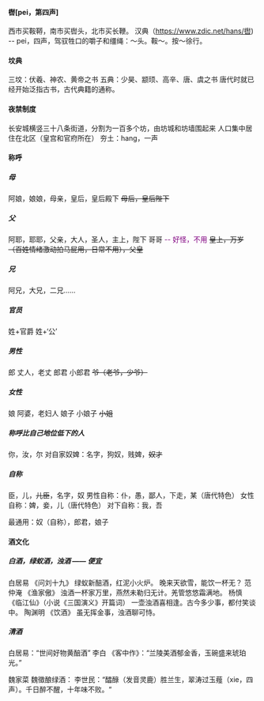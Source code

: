 #### 辔[pei，第四声]
西市买鞍鞯，南市买辔头，北市买长鞭。
汉典（https://www.zdic.net/hans/辔) -- 
pei，四声，驾驭牲口的嚼子和缰绳：～头。鞍～。按～徐行。

#### 坟典
三坟：伏羲、神农、黄帝之书
五典：少昊、颛顼、高辛、唐、虞之书
唐代时就已经开始泛指古书，古代典籍的通称。

#### 夜禁制度
长安城横竖三十八条街道，分割为一百多个坊，由坊城和坊墙围起来
人口集中居住在北区（皇宫和官府所在）
夯土：hang，一声

#### 称呼
##### 母
阿娘，娘娘，母亲，皇后，皇后殿下
~~母后，皇后陛下~~
##### 父
阿耶，耶耶，父亲，大人，圣人，主上，陛下
哥哥<font color="purple"> -- 好怪，不用</font>
~~皇上，万岁（百姓情绪激动拍马屁用，日常不用），父皇~~
##### 兄
阿兄，大兄，二兄……
##### 官员
姓+官爵
姓+‘公’
##### 男性
郎
丈人，老丈
郎君
小郎君
~~爷（老爷，少爷）~~
##### 女性
娘
阿婆，老妇人
娘子
小娘子
~~小姐~~
##### 称呼比自己地位低下的人
你，汝，尔
对自家奴婢：名字，狗奴，贱婢，~~奴才~~
##### 自称
臣，儿，~~儿臣~~，名字，奴
男性自称：仆，愚，鄙人，下走，某（唐代特色）
女性自称：婢，妾，儿（唐代特色）
对下自称：我，吾

最通用：奴（自称），郎君，娘子

#### 酒文化
##### 白酒，绿蚁酒，浊酒 —— 便宜
白居易 《问刘十九》
绿蚁新醅酒，红泥小火炉。
晚来天欲雪，能饮一杯无？
范仲淹 《渔家傲》
浊酒一杯家万里，燕然未勒归无计。羌管悠悠霜满地。
杨慎 《临江仙》（小说《三国演义》开篇词）
一壶浊酒喜相逢。古今多少事，都付笑谈中。
陶渊明 《饮酒》
虽无挥金事，浊酒聊可恃。
##### 清酒
白居易：“世间好物黄醅酒”
李白 《客中作》：“兰陵美酒郁金香，玉碗盛来琥珀光。”

魏家菜
魏徵酿绿酒：
李世民：“醽醁（发音灵鹿）胜兰生，翠涛过玉薤（xie，四声）。千日醉不醒，十年味不败。“
